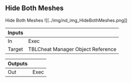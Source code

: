 ## Hide Both Meshes
Hide Both Meshes
![[../img/nd_img_HideBothMeshes.png]]

|Inputs||
|--|--|
| In | Exec |
| Target | TBLCheat Manager Object Reference |

|Outputs||
|--|--|
| Out | Exec |
